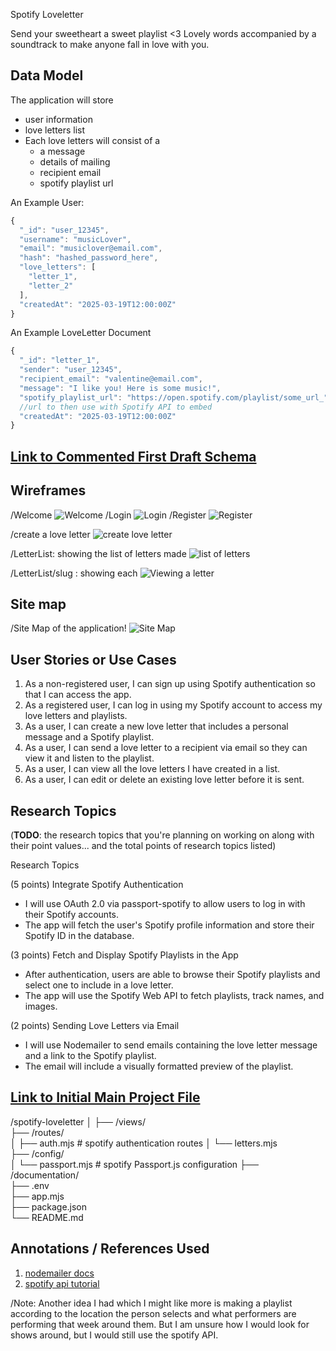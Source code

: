 Spotify Loveletter

Send your sweetheart a sweet playlist <3
Lovely words accompanied by a soundtrack to make anyone fall in love with you. 


## Data Model

The application will store 
- user information 
- love letters list 
- Each love letters will consist of a 
    - a message
    - details of mailing
    - recipient email 
    - spotify playlist url 

An Example User:

```javascript
{
  "_id": "user_12345",  
  "username": "musicLover",  
  "email": "musiclover@email.com", 
  "hash": "hashed_password_here",  
  "love_letters": [ 
    "letter_1",
    "letter_2"
  ],
  "createdAt": "2025-03-19T12:00:00Z" 
}

```

An Example LoveLetter Document
```javascript
{
  "_id": "letter_1",  
  "sender": "user_12345",  
  "recipient_email": "valentine@email.com",  
  "message": "I like you! Here is some music!", 
  "spotify_playlist_url": "https://open.spotify.com/playlist/some_url_", 
  //url to then use with Spotify API to embed
  "createdAt": "2025-03-19T12:00:00Z"  
}
```

## [Link to Commented First Draft Schema](db.mjs) 

## Wireframes

/Welcome
![Welcome](documentation/welcome.png)
/Login 
![Login](documentation/login.png)
/Register 
![Register](documentation/register.png)

/create a love letter
![create love letter](documentation/create.png)

/LetterList: showing the list of letters made
![list of letters](documentation/homepage.png)

/LetterList/slug : showing each 
![Viewing a letter](documentation/loveletter.png)

## Site map
/Site Map of the application!
![Site Map](documentation/webmap.png)

## User Stories or Use Cases
1. As a non-registered user, I can sign up using Spotify authentication so that I can access the app.
2. As a registered user, I can log in using my Spotify account to access my love letters and playlists.
3. As a user, I can create a new love letter that includes a personal message and a Spotify playlist.
4. As a user, I can send a love letter to a recipient via email so they can view it and listen to the playlist.
5. As a user, I can view all the love letters I have created in a list.
6. As a user, I can edit or delete an existing love letter before it is sent.


## Research Topics

(__TODO__: the research topics that you're planning on working on along with their point values... and the total points of research topics listed)

Research Topics

(5 points) Integrate Spotify Authentication
- I will use OAuth 2.0 via passport-spotify to allow users to log in with their Spotify accounts.
- The app will fetch the user's Spotify profile information and store their Spotify ID in the database.

(3 points) Fetch and Display Spotify Playlists in the App

- After authentication, users are able to browse their Spotify playlists and select one to include in a love letter.
- The app will use the Spotify Web API to fetch playlists, track names, and images.

(2 points) Sending Love Letters via Email
- I will use Nodemailer to send emails containing the love letter message and a link to the Spotify playlist.
- The email will include a visually formatted preview of the playlist.

## [Link to Initial Main Project File](app.mjs) 
/spotify-loveletter
│
├── /views/                
├── /routes/                 
│   ├── auth.mjs    # spotify authentication routes
│   └── letters.mjs          
├── /config/                
│   └── passport.mjs # spotify Passport.js configuration
├── /documentation/          
├── .env                     
├── app.mjs                  
├── package.json             
└── README.md               


## Annotations / References Used
1. [nodemailer docs](https://www.nodemailer.com/) 
2. [spotify api tutorial](https://developer.spotify.com/documentation/web-api) 


/Note: Another idea I had which I might like more is making a playlist according to the location the person selects and what performers are performing that week around them. But I am unsure how I would look for shows around, but I would still use the spotify API. 